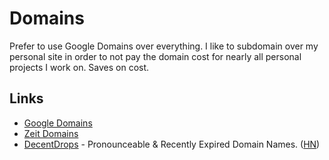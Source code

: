 # Domains

Prefer to use Google Domains over everything. I like to subdomain over my personal site in order to not pay the domain cost for nearly all personal projects I work on. Saves on cost.

## Links

* [Google Domains](https://domains.google/)
* [Zeit Domains](https://zeit.co/domains)
* [DecentDrops](https://decentdrops.com/) - Pronounceable & Recently Expired Domain Names. \([HN](https://news.ycombinator.com/item?id=23704983)\)

